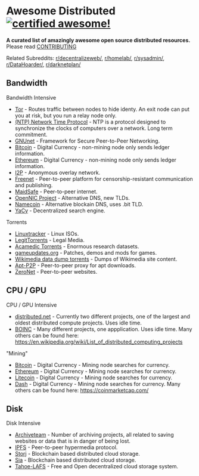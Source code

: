 <!--
  Title: Awesome Distributed
  Description: A curated list of amazingly awesome open source distributed resources.
  Author: en3r0
  -->

# Awesome Distributed [![certified awesome!](https://cdn.rawgit.com/sindresorhus/awesome/d7305f38d29fed78fa85652e3a63e154dd8e8829/media/badge.svg)](https://github.com/sindresorhus/awesome)

**A curated list of amazingly awesome open source distributed resources.** Please read [CONTRIBUTING](./CONTRIBUTING.md)

Related Subreddits: [r/decentralizeweb/](https://www.reddit.com/r/decentralizeweb/), [r/homelab/](https://www.reddit.com/r/homelab/), [r/sysadmin/](https://www.reddit.com/r/sysadmin/), [r/DataHoarder/](https://www.reddit.com/r/DataHoarder/), [r/darknetplan/](https://www.reddit.com/r/darknetplan/)

## Bandwidth
Bandwidth Intensive

* [Tor](https://www.torproject.org/) - Routes traffic between nodes to hide identy. An exit node can put you at risk, but you run a relay node only.
* [(NTP) Network Time Protocol](http://www.pool.ntp.org/en/join.html) - NTP is a protocol designed to synchronize the clocks of computers over a network. Long term commitment.
* [GNUnet](https://gnunet.org/) - Framework for Secure Peer-to-Peer Networking.
* [Bitcoin](https://bitcoin.org/en/) - Digital Currency - non-mining node only sends ledger information.
* [Ethereum](https://www.ethereum.org/) - Digital Currency - non-mining node only sends ledger information.
* [I2P](https://geti2p.net/en/) - Anonymous overlay network.
* [Freenet](https://freenetproject.org/) - Peer-to-peer platform for censorship-resistant communication and publishing.
* [MaidSafe](https://maidsafe.net/) - Peer-to-peer internet.
* [OpenNIC Project](https://www.opennicproject.org/) - Alternative DNS, new TLDs.
* [Namecoin](https://namecoin.org/) - Alternative blockain DNS, uses .bit TLD.
* [YaCy](http://yacy.net/en/index.html) - Decentralized search engine.

Torrents
* [Linuxtracker](http://linuxtracker.org/) - Linux ISOs.
* [LegitTorrents](http://www.legittorrents.info/) - Legal Media.
* [Acamedic Torrents](http://academictorrents.com/) - Enormous research datasets.
* [gameupdates.org](http://www.gameupdates.org/) - Patches, demos and mods for games.
* [Wikimedia data dump torrents](https://meta.wikimedia.org/wiki/Data_dump_torrents) - Dumps of Wikimedia site content.
* [Apt-P2P](http://www.camrdale.org/apt-p2p/) - Peer-to-peer proxy for apt downloads.
* [ZeroNet](https://zeronet.io/) - Peer-to-peer websites.


## CPU / GPU
CPU / GPU Intensive

* [distributed.net](http://www.distributed.net/) - Currently two different projects, one of the largest and oldest distributed compute projects. Uses idle time.
* [BOINC](https://boinc.berkeley.edu/index.php) - Many different projects, one appplication. Uses idle time.
Many others can be found here: https://en.wikipedia.org/wiki/List_of_distributed_computing_projects

"Mining"
* [Bitcoin](https://bitcoin.org/en/) - Digital Currency - Mining node searches for currency.
* [Ethereum](https://www.ethereum.org/) - Digital Currency - Mining node searches for currency.
* [Litecoin](https://litecoin.org) - Digital Currency - Mining node searches for currency.
* [Dash](https://www.dash.org/) - Digital Currency - Mining node searches for currency.
Many others can be found here: https://coinmarketcap.com/


## Disk
Disk Intensive

* [Archiveteam](http://www.archiveteam.org/index.php?title=Main_Page) - Number of archiving projects, all related to saving websites or data that is in danger of being lost.
* [IPFS](https://ipfs.io/) - Peer-to-peer hypermedia protocol.
* [Storj](https://storj.io/) - Blockchain based distributed cloud storage.
* [Sia](http://sia.tech/) - Blockchain based distributed cloud storage.
* [Tahoe-LAFS](https://tahoe-lafs.org/trac/tahoe-lafs) - Free and Open decentralized cloud storage system.
